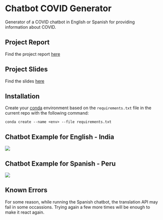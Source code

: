 # Chatbot COVID Generator

Generator of a COVID chatbot in English or Spanish for providing information about COVID.

## Project Report
Find the project report [here](./docs/fvilchez.pdf)

## Project Slides
Find the slides [here](https://docs.google.com/presentation/d/1evYVFMQyg-YX8XPEZF_AAR6oWqE7YpMreFF_qm9s6xM/edit?usp=sharing)

## Installation

Create your [conda](https://docs.conda.io/projects/conda/en/latest/user-guide/install/) environment based on the `requirements.txt` file in the current repo with the following command:

`conda create --name <env> --file requirements.txt`

## Chatbot Example for English - India

![](./docs/figures/India-EN-Chatbot.gif)

## Chatbot Example for Spanish - Peru

![](./docs/figures/Peru-ES-Chatbot.gif)

## Known Errors

For some reason, while running the Spanish chatbot, the translation API may fail in some occassions. Trying again a few more times will be enough to make it react again.
